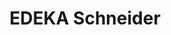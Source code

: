 ---
title: "EDEKA Schneider"
url: /neustadt-an-der-weinstrasse/edeka-schneider/
shop: Supermarkt
---